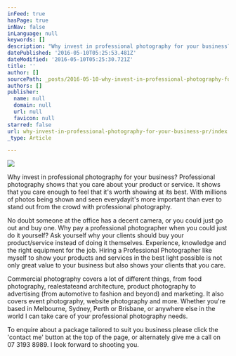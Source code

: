 ```yaml
---
inFeed: true
hasPage: true
inNav: false
inLanguage: null
keywords: []
description: "Why invest in professional photography for your business? Professional photography shows that you care about your product or service. It shows that you care enough to feel that it's worth showing at its best. With millions of photos being shown and seen everydayit's more important than ever to stand out from the crowd with professional photography."
datePublished: '2016-05-10T05:25:53.481Z'
dateModified: '2016-05-10T05:25:30.721Z'
title: ''
author: []
sourcePath: _posts/2016-05-10-why-invest-in-professional-photography-for-your-business-pr.md
authors: []
publisher:
  name: null
  domain: null
  url: null
  favicon: null
starred: false
url: why-invest-in-professional-photography-for-your-business-pr/index.html
_type: Article

---
```

![](https://the-grid-user-content.s3-us-west-2.amazonaws.com/4073ecd9-2054-4221-ad87-ab8b6564970d.jpg)

Why invest in professional photography for your business? Professional photography shows that you care about your product or service. It shows that you care enough to feel that it's worth showing at its best. With millions of photos being shown and seen everydayit's more important than ever to stand out from the crowd with professional photography.

No doubt someone at the office has a decent camera, or you could just go out and buy one. Why pay a professional photographer when you could just do it yourself? Ask yourself why your clients should buy your product/service instead of doing it themselves. Experience, knowledge and the right equipment for the job. Hiring a Professional Photographer like myself to show your products and services in the best light possible is not only great value to your business but also shows your clients that you care.

Commercial photography covers a lot of different things, from food photography, realestateand architecture, product photography to advertising (from automotive to fashion and beyond) and marketing. It also covers event photography, website photography and more. Whether you're based in Melbourne, Sydney, Perth or Brisbane, or anywhere else in the world I can take care of your professional photography needs.

To enquire about a package tailored to suit you business please click the 'contact me' button at the top of the page, or alternately give me a call on 07 3193 8989\. I look forward to shooting you.